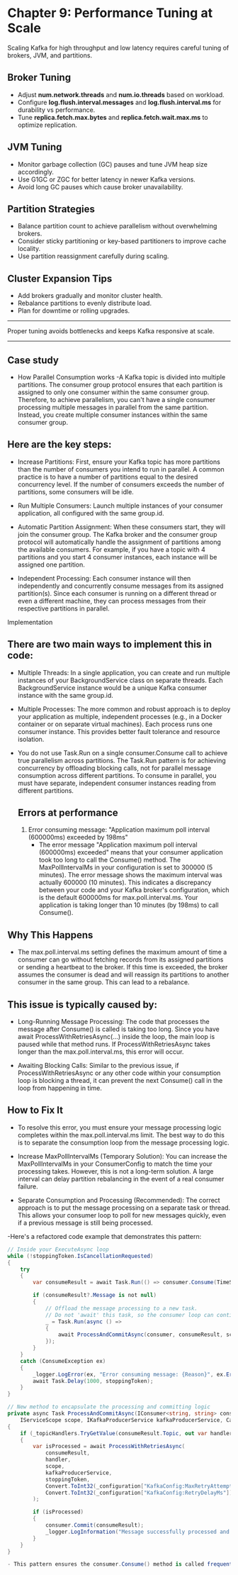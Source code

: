 
# Chapter 9: Performance Tuning at Scale

Scaling Kafka for high throughput and low latency requires careful tuning of brokers, JVM, and partitions.

## Broker Tuning

- Adjust **num.network.threads** and **num.io.threads** based on workload.
- Configure **log.flush.interval.messages** and **log.flush.interval.ms** for durability vs performance.
- Tune **replica.fetch.max.bytes** and **replica.fetch.wait.max.ms** to optimize replication.

## JVM Tuning

- Monitor garbage collection (GC) pauses and tune JVM heap size accordingly.
- Use G1GC or ZGC for better latency in newer Kafka versions.
- Avoid long GC pauses which cause broker unavailability.

## Partition Strategies

- Balance partition count to achieve parallelism without overwhelming brokers.
- Consider sticky partitioning or key-based partitioners to improve cache locality.
- Use partition reassignment carefully during scaling.

## Cluster Expansion Tips

- Add brokers gradually and monitor cluster health.
- Rebalance partitions to evenly distribute load.
- Plan for downtime or rolling upgrades.

---

Proper tuning avoids bottlenecks and keeps Kafka responsive at scale.

---
## Case study
- How Parallel Consumption works
  -A Kafka topic is divided into multiple partitions. The consumer group protocol ensures that each partition is assigned to only one consumer within the same consumer group. Therefore, to achieve parallelism, you can't have a single consumer processing multiple messages in parallel from the same partition. Instead, you create multiple consumer instances within the same consumer group.

## Here are the key steps:

- Increase Partitions: First, ensure your Kafka topic has more partitions than the number of consumers you intend to run in parallel. A common practice is to have a number of partitions equal to the desired concurrency level. If the number of consumers exceeds the number of partitions, some consumers will be idle.

- Run Multiple Consumers: Launch multiple instances of your consumer application, all configured with the same group.id.

- Automatic Partition Assignment: When these consumers start, they will join the consumer group. The Kafka broker and the consumer group protocol will automatically handle the assignment of partitions among the available consumers. For example, if you have a topic with 4 partitions and you start 4 consumer instances, each instance will be assigned one partition.

- Independent Processing: Each consumer instance will then independently and concurrently consume messages from its assigned partition(s). Since each consumer is running on a different thread or even a different machine, they can process messages from their respective partitions in parallel.

Implementation
## There are two main ways to implement this in code:

- Multiple Threads: In a single application, you can create and run multiple instances of your BackgroundService class on separate threads. Each BackgroundService instance would be a unique Kafka consumer instance with the same group.id.

- Multiple Processes: The more common and robust approach is to deploy your application as multiple, independent processes (e.g., in a Docker container or on separate virtual machines). Each process runs one consumer instance. This provides better fault tolerance and resource isolation.

- You do not use Task.Run on a single consumer.Consume call to achieve true parallelism across partitions. The Task.Run pattern is for achieving concurrency by offloading blocking calls, not for parallel message consumption across different partitions. To consume in parallel, you must have separate, independent consumer instances reading from different partitions.

  ## Errors at performance
   1. Error consuming message: "Application maximum poll interval (600000ms) exceeded by 198ms"
      - The error message "Application maximum poll interval (600000ms) exceeded" means that your consumer application took too long to call the Consume() method. The MaxPollIntervalMs in your configuration is set to 300000 (5 minutes). The error message shows the maximum interval was actually 600000 (10 minutes). This indicates a discrepancy between your code and your Kafka broker's configuration, which is the default 600000ms for max.poll.interval.ms. Your application is taking longer than 10 minutes (by 198ms) to call Consume().

## Why This Happens
- The max.poll.interval.ms setting defines the maximum amount of time a consumer can go without fetching records from its assigned partitions or sending a heartbeat to the broker. If this time is exceeded, the broker assumes the consumer is dead and will reassign its partitions to another consumer in the same group. This can lead to a rebalance.

## This issue is typically caused by:

- Long-Running Message Processing: The code that processes the message after Consume() is called is taking too long. Since you have await ProcessWithRetriesAsync(...) inside the loop, the main loop is paused while that method runs. If ProcessWithRetriesAsync takes longer than the max.poll.interval.ms, this error will occur.

- Awaiting Blocking Calls: Similar to the previous issue, if ProcessWithRetriesAsync or any other code within your consumption loop is blocking a thread, it can prevent the next Consume() call in the loop from happening in time.

## How to Fix It
- To resolve this error, you must ensure your message processing logic completes within the max.poll.interval.ms limit. The best way to do this is to separate the consumption loop from the message processing logic.

- Increase MaxPollIntervalMs (Temporary Solution): You can increase the MaxPollIntervalMs in your ConsumerConfig to match the time your processing takes. However, this is not a long-term solution. A large interval can delay partition rebalancing in the event of a real consumer failure.

- Separate Consumption and Processing (Recommended): The correct approach is to put the message processing on a separate task or thread. This allows your consumer loop to poll for new messages quickly, even if a previous message is still being processed.

-Here's a refactored code example that demonstrates this pattern:

```csharp
// Inside your ExecuteAsync loop
while (!stoppingToken.IsCancellationRequested)
{
    try
    {
        var consumeResult = await Task.Run(() => consumer.Consume(TimeSpan.FromMilliseconds(100)), stoppingToken);

        if (consumeResult?.Message is not null)
        {
            // Offload the message processing to a new task.
            // Do not 'await' this task, so the consumer loop can continue.
            _ = Task.Run(async () =>
            {
                await ProcessAndCommitAsync(consumer, consumeResult, scope, kafkaProducerService, stoppingToken);
            });
        }
    }
    catch (ConsumeException ex)
    {
        _logger.LogError(ex, "Error consuming message: {Reason}", ex.Error.Reason);
        await Task.Delay(1000, stoppingToken);
    }
}

// New method to encapsulate the processing and committing logic
private async Task ProcessAndCommitAsync(IConsumer<string, string> consumer, ConsumeResult<string, string> consumeResult,
    IServiceScope scope, IKafkaProducerService kafkaProducerService, CancellationToken stoppingToken)
{
    if (_topicHandlers.TryGetValue(consumeResult.Topic, out var handler))
    {
        var isProcessed = await ProcessWithRetriesAsync(
            consumeResult,
            handler,
            scope,
            kafkaProducerService,
            stoppingToken,
            Convert.ToInt32(_configuration["KafkaConfig:MaxRetryAttempts"]),
            Convert.ToInt32(_configuration["KafkaConfig:RetryDelayMs"])
        );

        if (isProcessed)
        {
            consumer.Commit(consumeResult);
            _logger.LogInformation("Message successfully processed and committed.");
        }
    }
}

- This pattern ensures the consumer.Consume() method is called frequently (every 100ms or when a message is available), which keeps the heartbeat alive and prevents the max.poll.interval.ms from being exceeded. The actual message processing runs in the background. .

